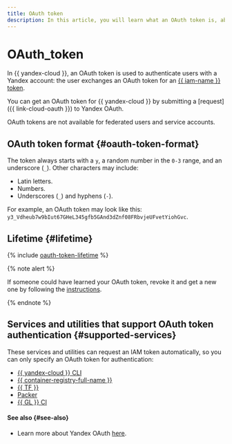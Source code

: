 ```yaml
---
title: OAuth token
description: In this article, you will learn what an OAuth token is, about its purpose, format, and TTL, and about the services supporting the OAuth token authentication method.
---
```


# OAuth_token


In {{ yandex-cloud }}, an OAuth token is used to authenticate users with a Yandex account: the user exchanges an OAuth token for an [{{ iam-name }} token](iam-token.md).

You can get an OAuth token for {{ yandex-cloud }} by submitting a [request]({{ link-cloud-oauth }}) to Yandex OAuth.

OAuth tokens are not available for federated users and service accounts.

## OAuth token format {#oauth-token-format}

The token always starts with a `y`, a random number in the `0-3` range, and an underscore (`_`). Other characters may include:

* Latin letters.
* Numbers.
* Underscores (`_`) and hyphens (`-`).

For example, an OAuth token may look like this: `y3_Vdheub7w9bIut67GHeL345gfb5GAnd3dZnf08FRbvjeUFvetYiohGvc`.

## Lifetime {#lifetime}

{% include [oauth-token-lifetime](../../../_includes/oauth-token-lifetime.md) %}

{% note alert %}

If someone could have learned your OAuth token, revoke it and get a new one by following the [instructions](../../operations/compromised-credentials.md#oauth-reissue).

{% endnote %}

## Services and utilities that support OAuth token authentication {#supported-services}

These services and utilities can request an IAM token automatically, so you can only specify an OAuth token for authentication:
* [{{ yandex-cloud }} CLI](../../../cli/quickstart.md#initialize)
* [{{ container-registry-full-name }}](../../../container-registry/operations/authentication.md#user)
* [{{ TF }}](../../../tutorials/infrastructure-management/terraform-quickstart.md)
* [Packer](../../../tutorials/infrastructure-management/packer-quickstart.md)
* [{{ GL }} CI](../../../tutorials/testing/ci-for-snapshots.md)


#### See also {#see-also}

* Learn more about Yandex OAuth [here](https://yandex.com/dev/id/doc/dg/oauth/concepts/about.html).

